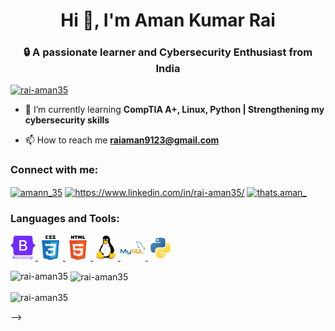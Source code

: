 <h1 align="center">Hi 👋, I'm Aman Kumar Rai</h1>
<h3 align="center">🔒 A passionate learner and Cybersecurity Enthusiast from India</h3>

<p align="left"> <a href="https://github.com/ryo-ma/github-profile-trophy"><img src="https://github-profile-trophy.vercel.app/?username=rai-aman35" alt="rai-aman35" /></a> </p>

- 🌱 I’m currently learning ****CompTIA A+, Linux, Python | Strengthening my cybersecurity skills****

- 📫 How to reach me **raiaman9123@gmail.com**

<h3 align="left">Connect with me:</h3>
<p align="left">
<a href="https://twitter.com/amann_35" target="blank"><img align="center" src="https://raw.githubusercontent.com/rahuldkjain/github-profile-readme-generator/master/src/images/icons/Social/twitter.svg" alt="amann_35" height="30" width="40" /></a>
<a href="https://linkedin.com/in/https://www.linkedin.com/in/rai-aman35/" target="blank"><img align="center" src="https://raw.githubusercontent.com/rahuldkjain/github-profile-readme-generator/master/src/images/icons/Social/linked-in-alt.svg" alt="https://www.linkedin.com/in/rai-aman35/" height="30" width="40" /></a>
<a href="https://instagram.com/thats.aman_" target="blank"><img align="center" src="https://raw.githubusercontent.com/rahuldkjain/github-profile-readme-generator/master/src/images/icons/Social/instagram.svg" alt="thats.aman_" height="30" width="40" /></a>
</p>

<h3 align="left">Languages and Tools:</h3>
<p align="left"> <a href="https://getbootstrap.com" target="_blank" rel="noreferrer"> <img src="https://raw.githubusercontent.com/devicons/devicon/master/icons/bootstrap/bootstrap-plain-wordmark.svg" alt="bootstrap" width="40" height="40"/> </a> <a href="https://www.w3schools.com/css/" target="_blank" rel="noreferrer"> <img src="https://raw.githubusercontent.com/devicons/devicon/master/icons/css3/css3-original-wordmark.svg" alt="css3" width="40" height="40"/> </a> <a href="https://www.w3.org/html/" target="_blank" rel="noreferrer"> <img src="https://raw.githubusercontent.com/devicons/devicon/master/icons/html5/html5-original-wordmark.svg" alt="html5" width="40" height="40"/> </a> <a href="https://www.linux.org/" target="_blank" rel="noreferrer"> <img src="https://raw.githubusercontent.com/devicons/devicon/master/icons/linux/linux-original.svg" alt="linux" width="40" height="40"/> </a> <a href="https://www.mysql.com/" target="_blank" rel="noreferrer"> <img src="https://raw.githubusercontent.com/devicons/devicon/master/icons/mysql/mysql-original-wordmark.svg" alt="mysql" width="40" height="40"/> </a> <a href="https://www.python.org" target="_blank" rel="noreferrer"> <img src="https://raw.githubusercontent.com/devicons/devicon/master/icons/python/python-original.svg" alt="python" width="40" height="40"/> </a> </p>

<p><img align="left" src="https://github-readme-stats.vercel.app/api/top-langs?username=rai-aman35&show_icons=true&locale=en&layout=compact" alt="rai-aman35" /></p>

<p>&nbsp;<img align="center" src="https://github-readme-stats.vercel.app/api?username=rai-aman35&show_icons=true&locale=en" alt="rai-aman35" /></p>

<p><img align="center" src="https://github-readme-streak-stats.herokuapp.com/?user=rai-aman35&" alt="rai-aman35" /></p>

-->
